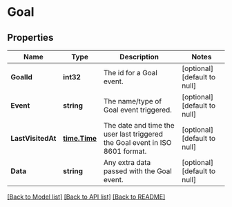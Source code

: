 # Goal

## Properties
Name | Type | Description | Notes
------------ | ------------- | ------------- | -------------
**GoalId** | **int32** | The id for a Goal event. | [optional] [default to null]
**Event** | **string** | The name/type of Goal event triggered. | [optional] [default to null]
**LastVisitedAt** | [**time.Time**](time.Time.md) | The date and time the user last triggered the Goal event in ISO 8601 format. | [optional] [default to null]
**Data** | **string** | Any extra data passed with the Goal event. | [optional] [default to null]

[[Back to Model list]](../README.md#documentation-for-models) [[Back to API list]](../README.md#documentation-for-api-endpoints) [[Back to README]](../README.md)


